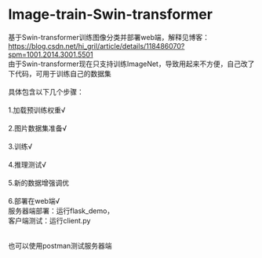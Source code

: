 # Image-train-Swin-transformer
基于Swin-transformer训练图像分类并部署web端，解释见博客：https://blog.csdn.net/hi_gril/article/details/118486070?spm=1001.2014.3001.5501
<br>由于Swin-transformer现在只支持训练ImageNet，导致用起来不方便，自己改了下代码，可用于训练自己的数据集<br>
<br>具体包含以下几个步骤：<br>
<br>1.加载预训练权重√<br>
<br>2.图片数据集准备√<br>
<br>3.训练√<br>
<br>4.推理测试√<br>
<br>5.新的数据增强调优<br>
<br>6.部署在web端√<br>
服务器端部署：运行flask_demo，<br>
客户端测试：运行client.py<br>

<br>也可以使用postman测试服务器端
